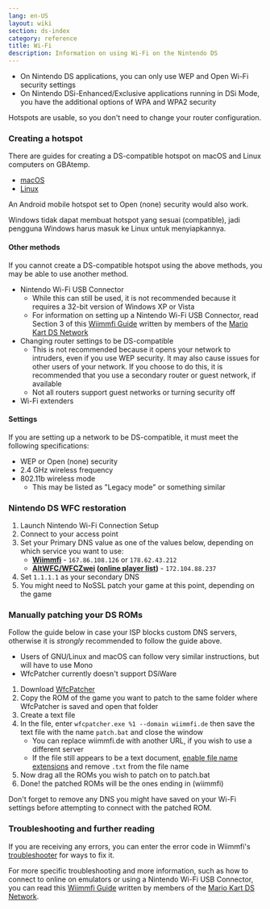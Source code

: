 ```yaml
---
lang: en-US
layout: wiki
section: ds-index
category: reference
title: Wi-Fi
description: Information on using Wi-Fi on the Nintendo DS
---
```


- On Nintendo DS applications, you can only use WEP and Open Wi-Fi security settings
- On Nintendo DSi-Enhanced/Exclusive applications running in DSi Mode, you have the additional options of WPA and WPA2 security

Hotspots are usable, so you don't need to change your router configuration.

### Creating a hotspot
There are guides for creating a DS-compatible hotspot on macOS and Linux computers on GBAtemp.
- [macOS](https://gbatemp.net/threads/571658)
- [Linux](https://gbatemp.net/threads/543283)

An Android mobile hotspot set to Open (none) security would also work.

Windows tidak dapat membuat hotspot yang sesuai (compatible), jadi pengguna Windows harus masuk ke Linux untuk menyiapkannya.
#### Other methods
If you cannot create a DS-compatible hotspot using the above methods, you may be able to use another method.
- Nintendo Wi-Fi USB Connector
  - While this can still be used, it is not recommended because it requires a 32-bit version of Windows XP or Vista
  - For information on setting up a Nintendo Wi-Fi USB Connector, read Section 3 of this [Wiimmfi Guide](https://docs.google.com/document/d/1f3PChwQig40UaiPXlh-Gi5CggGiBPzyrpiecLZlT8ZE/edit?usp=sharing) written by members of the [Mario Kart DS Network](https://discord.gg/pa9bea6)
- Changing router settings to be DS-compatible
  - This is not recommended because it opens your network to intruders, even if you use WEP security. It may also cause issues for other users of your network. If you choose to do this, it is recommended that you use a secondary router or guest network, if available
  - Not all routers support guest networks or turning security off
- Wi-Fi extenders

#### Settings
If you are setting up a network to be DS-compatible, it must meet the following specifications:
- WEP or Open (none) security
- 2.4 GHz wireless frequency
- 802.11b wireless mode
  - This may be listed as "Legacy mode" or something similar

### Nintendo DS WFC restoration
1. Launch Nintendo Wi-Fi Connection Setup
1. Connect to your access point
1. Set your Primary DNS value as one of the values below, depending on which service you want to use:
   - **[Wiimmfi](https://wiimmfi.de)** - `167.86.108.126` or `178.62.43.212`
   - **[AltWFC/WFCZwei](https://save-nintendo-wifi.com/) ([online player list](http://zwei.moe:9001))** - `172.104.88.237`
1. Set `1.1.1.1` as your secondary DNS
1. You might need to NoSSL patch your game at this point, depending on the game

### Manually patching your DS ROMs
Follow the guide below in case your ISP blocks custom DNS servers, otherwise it is *strongly* recommended to follow the guide above.

- Users of GNU/Linux and macOS can follow very similar instructions, but will have to use Mono
- WfcPatcher currently doesn't support DSiWare

1. Download [WfcPatcher](https://github.com/AdmiralCurtiss/WfcPatcher/releases)
1. Copy the ROM of the game you want to patch to the same folder where WfcPatcher is saved and open that folder
1. Create a text file
1. In the file, enter `wfcpatcher.exe %1 --domain wiimmfi.de` then save the text file with the name `patch.bat` and close the window
   - You can replace wiimmfi.de with another URL, if you wish to use a different server
   - If the file still appears to be a text document, [enable file name extensions](https://dsi.cfw.guide/file-extensions-%28windows%29) and remove `.txt` from the file name
1. Now drag all the ROMs you wish to patch on to patch.bat
1. Done! the patched ROMs will be the ones ending in (wiimmfi)

Don't forget to remove any DNS you might have saved on your Wi-Fi settings before attempting to connect with the patched ROM.

### Troubleshooting and further reading
If you are receiving any errors, you can enter the error code in Wiimmfi's [troubleshooter](https://wiimmfi.de/error) for ways to fix it.

For more specific troubleshooting and more information, such as how to connect to online on emulators or using a Nintendo Wi-Fi USB Connector, you can read this [Wiimmfi Guide](https://docs.google.com/document/d/1f3PChwQig40UaiPXlh-Gi5CggGiBPzyrpiecLZlT8ZE/edit?usp=sharing) written by members of the [Mario Kart DS Network](https://discord.gg/pa9bea6).
